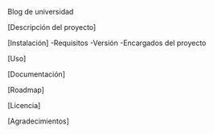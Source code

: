 Blog de universidad

[Descripción del proyecto]

[Instalación]
-Requisitos
-Versión
-Encargados del proyecto

[Uso]

[Documentación]

[Roadmap]

[Licencia]

[Agradecimientos]
